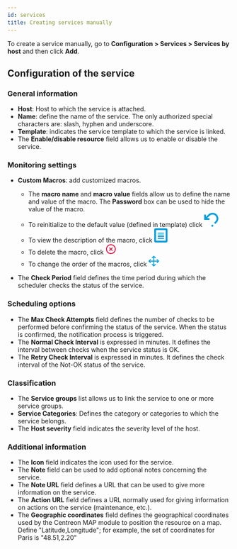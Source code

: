 ```yaml
---
id: services
title: Creating services manually
---
```


To create a service manually, go to **Configuration > Services > Services by host** and then click **Add**.

## Configuration of the service

### General information

* **Host**: Host to which the service is attached.
* **Name**: define the name of the service. The only authorized special characters are: slash, hyphen and underscore.
* **Template**: indicates the service template to which the service is linked.
* The **Enable/disable resource** field allows us to enable or disable the service.

### Monitoring settings

* **Custom Macros**: add customized macros.

   - The **macro name** and **macro value** fields allow us to define the name and value of the macro. The **Password** box
can be used to hide the value of the macro.
   - To reinitialize to the default value (defined in template) click ![image](../../assets/configuration/common/undo.png#thumbnail1)
   - To view the description of the macro, click ![image](../../assets/configuration/common/description.png#thumbnail1)
   - To delete the macro, click ![image](../../assets/configuration/common/delete.png#thumbnail1)
   - To change the order of the macros, click ![image](../../assets/configuration/common/move.png#thumbnail1)

* The **Check Period** field defines the time period during which the scheduler checks the status of the service.

### Scheduling options

* The **Max Check Attempts** field defines the number of checks to be performed before confirming the status of the service. When the status is confirmed, the notification process is triggered.
* The **Normal Check Interval** is expressed in minutes. It defines the interval between checks when the service status is OK.
* The **Retry Check Interval** is expressed in minutes. It defines the check interval of the Not-OK status of the service.

### Classification

* The **Service groups** list allows us to link the service to one or more service groups.
* **Service Categories**: Defines the category or categories to which the service belongs.
* The **Host severity** field indicates the severity level of the host.

### Additional information

* The **Icon** field indicates the icon used for the service.
* The **Note** field can be used to add optional notes concerning the service.
* The **Note URL** field defines a URL that can be used to give more information on the service.
* The **Action URL** field defines a URL normally used for giving information on actions on the service (maintenance, etc.).
* The **Geographic coordinates** field defines the geographical coordinates used by the Centreon MAP module to position the resource on a map.
  Define "Latitude,Longitude"; for example, the set of coordinates for Paris is "48.51,2.20"
